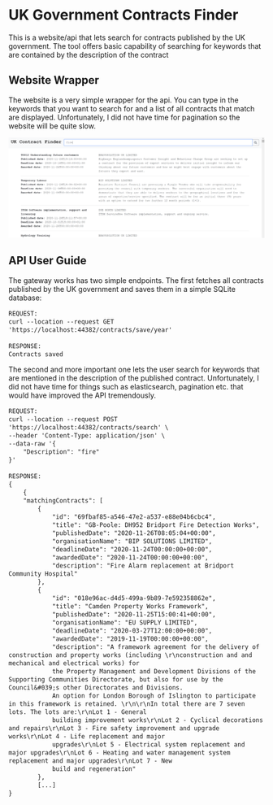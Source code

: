 # UK Government Contracts Finder
This is a website/api that lets search for contracts published by the UK government. The tool offers basic capability of searching for keywords that are contained by the description of the contract

## Website Wrapper
The website is a very simple wrapper for the api. You can type in the keywords that you want to search for and a list of all contracts that match are displayed. Unfortunately, I did not have time for pagination so the website will be quite slow.

![Screenshot](Screenshot.PNG?raw=true)

## API User Guide
The gateway works has two simple endpoints. The first fetches all contracts published by the UK government and saves them in a simple SQLite database:
```
REQUEST:
curl --location --request GET 'https://localhost:44382/contracts/save/year'

RESPONSE:
Contracts saved
```


The second and more important one lets the user search for keywords that are mentioned in the description of the published contract. Unfortunately, I did not have time for things such as elasticsearch, pagination etc. that would have improved the API tremendously. 
```
REQUEST:
curl --location --request POST 'https://localhost:44382/contracts/search' \
--header 'Content-Type: application/json' \
--data-raw '{
    "Description": "fire"
}'

RESPONSE:
{
    {
    "matchingContracts": [
        {
            "id": "69fbaf85-a546-47e2-a537-e88e04b6cbc4",
            "title": "GB-Poole: DH952 Bridport Fire Detection Works",
            "publishedDate": "2020-11-26T08:05:04+00:00",
            "organisationName": "BIP SOLUTIONS LIMITED",
            "deadlineDate": "2020-11-24T00:00:00+00:00",
            "awardedDate": "2020-11-24T00:00:00+00:00",
            "description": "Fire Alarm replacement at Bridport Community Hospital"
        },
        {
            "id": "018e96ac-d4d5-499a-9b89-7e592358862e",
            "title": "Camden Property Works Framework",
            "publishedDate": "2020-11-25T15:00:41+00:00",
            "organisationName": "EU SUPPLY LIMITED",
            "deadlineDate": "2020-03-27T12:00:00+00:00",
            "awardedDate": "2019-11-19T00:00:00+00:00",
            "description": "A framework agreement for the delivery of construction and property works (including \r\nconstruction and and mechanical and electrical works) for   
            the Property Management and Development Divisions of the Supporting Communities Directorate, but also for use by the Council&#039;s other Directorates and Divisions.
            An option for London Borough of Islington to participate in this framework is retained. \r\n\r\nIn total there are 7 seven lots. The lots are:\r\nLot 1 - General
            building improvement works\r\nLot 2 - Cyclical decorations and repairs\r\nLot 3 - Fire safety improvement and upgrade works\r\nLot 4 - Life replacement and major
            upgrades\r\nLot 5 - Electrical system replacement and major upgrades\r\nLot 6 - Heating and water management system replacement and major upgrades\r\nLot 7 - New
            build and regeneration"
        },
        [...]
}
```
